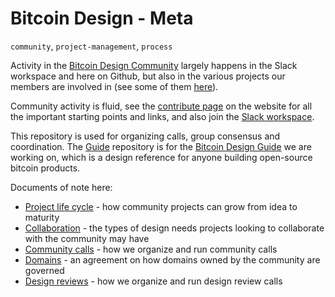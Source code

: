 # Bitcoin Design - Meta
`community`, `project-management`, `process`

Activity in the [Bitcoin Design Community](https://bitcoin.design/) largely happens in the Slack workspace and here on Github, but also in the various projects our members are involved in (see some of them [here](https://bitcoin.design/projects/)).

Community activity is fluid, see the [contribute page](https://bitcoin.design/contribute/) on the website for all the important starting points and links, and also join the [Slack workspace](https://join.slack.com/t/bitcoindesign/shared_invite/zt-10sxfovaq-isViijl4RThKRs_TsAQnuA).

This repository is used for organizing calls, group consensus and coordination. The [Guide](https://github.com/BitcoinDesign/Guide) repository is for the [Bitcoin Design Guide](https://bitcoin.design/guide/) we are working on, which is a design reference for anyone building open-source bitcoin products.

Documents of note here:

- [Project life cycle](Projects.md) - how community projects can grow from idea to maturity
- [Collaboration](Collaboration.md) - the types of design needs projects looking to collaborate with the community may have
- [Community calls](Community-Calls.md) - how we organize and run community calls
- [Domains](Domains.md) - an agreement on how domains owned by the community are governed
- [Design reviews](Design-Review.md) - how we organize and run design review calls